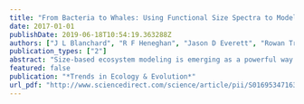 ```yaml
---
title: "From Bacteria to Whales: Using Functional Size Spectra to Model Marine Ecosystems"
date: 2017-01-01
publishDate: 2019-06-18T10:54:19.363288Z
authors: ["J L Blanchard", "R F Heneghan", "Jason D Everett", "Rowan Trebilco", "A J Richardson"]
publication_types: ["2"]
abstract: "Size-based ecosystem modeling is emerging as a powerful way to assess ecosystem-level impacts of human- and environment-driven changes from individual-level processes. These models have evolved as mechanistic explanations for observed regular patterns of abundance across the marine size spectrum hypothesized to hold from bacteria to whales. Fifty years since the first size spectrum measurements, we ask how far have we come? Although recent modeling studies capture an impressive range of sizes, complexity, and real-world applications, ecosystem coverage is still only partial. We describe how this can be overcome by unifying functional traits with size spectra (which we call functional size spectra) and highlight the key knowledge gaps that need to be filled to model ecosystems from bacteria to whales."
featured: false
publication: "*Trends in Ecology & Evolution*"
url_pdf: "http://www.sciencedirect.com/science/article/pii/S0169534716302361"
---
```


